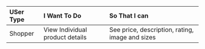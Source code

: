 |USer Type| I Want To Do                   | So That I can                                  |
|:--------|:-------------------------------| :----------------------------------------------|
|Shopper  | View Individual product details| See price, description, rating, image and sizes|